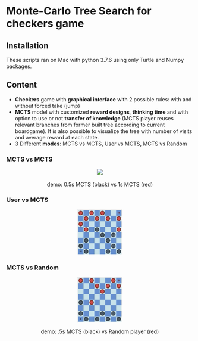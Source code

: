 # Monte-Carlo Tree Search for checkers game

## Installation

These scripts ran on Mac with python 3.7.6 using only Turtle and Numpy packages.

## Content

  * **Checkers** game with **graphical interface** with 2 possible rules: with and without forced take (jump)
  * **MCTS** model with customized **reward designs**, **thinking time** and with option to use or not **transfer of knowledge** (MCTS player reuses relevant branches from former built tree according to current boardgame). It is also possible to visualize the tree with number of visits and average reward at each state.
  * 3 Different **modes**: MCTS vs MCTS, User vs MCTS, MCTS vs Random
  
### MCTS vs MCTS

<p align="center">
  <img src="img/mcts_v_mcts.gif" width="24%">
</p>
<p align="center">
  demo: 0.5s MCTS (black) vs 1s MCTS (red)
</p>

### User vs MCTS

<p align="center">
  <img src="img/user_v_mcts.gif" width="24%">
</p>

### MCTS vs Random

<p align="center">
  <img src="img/mcts_v_random.gif" width="24%">
</p>
<p align="center">
  demo: .5s MCTS (black) vs Random player (red)
</p>
